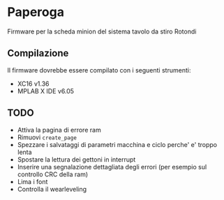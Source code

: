 # Paperoga

Firmware per la scheda minion del sistema tavolo da stiro Rotondi

## Compilazione

Il firmware dovrebbe essere compilato con i seguenti strumenti:
 - XC16 v1.36
 - MPLAB X IDE v6.05

## TODO

 - Attiva la pagina di errore ram
 - Rimuovi `create_page`
 - Spezzare i salvataggi di parametri macchina e ciclo perche' e' troppo lenta
 - Spostare la lettura dei gettoni in interrupt
 - Inserire una segnalazione dettagliata degli errori (per esempio sul controllo CRC della ram)
 - Lima i font
 - Controlla il wearleveling
